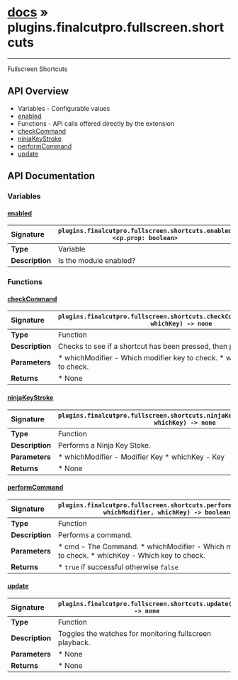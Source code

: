 # [docs](index.md) » plugins.finalcutpro.fullscreen.shortcuts
---

Fullscreen Shortcuts

## API Overview
* Variables - Configurable values
 * [enabled](#enabled)
* Functions - API calls offered directly by the extension
 * [checkCommand](#checkcommand)
 * [ninjaKeyStroke](#ninjakeystroke)
 * [performCommand](#performcommand)
 * [update](#update)

## API Documentation

### Variables

#### [enabled](#enabled)
| <span style="float: left;">**Signature**</span> | <span style="float: left;">`plugins.finalcutpro.fullscreen.shortcuts.enabled <cp.prop: boolean>` </span>                                                          |
| -----------------------------------------------------|---------------------------------------------------------------------------------------------------------|
| **Type**                                             | Variable                                                                                         |
| **Description**                                      | Is the module enabled?                                                                                         |

### Functions

#### [checkCommand](#checkcommand)
| <span style="float: left;">**Signature**</span> | <span style="float: left;">`plugins.finalcutpro.fullscreen.shortcuts.checkCommand(whichModifier, whichKey) -> none` </span>                                                          |
| -----------------------------------------------------|---------------------------------------------------------------------------------------------------------|
| **Type**                                             | Function                                                                                         |
| **Description**                                      | Checks to see if a shortcut has been pressed, then processes.                                                                                         |
| **Parameters**                                       |  * whichModifier - Which modifier key to check. * whichKey - Which key to check.                                       |
| **Returns**                                          |  * None                                                |

#### [ninjaKeyStroke](#ninjakeystroke)
| <span style="float: left;">**Signature**</span> | <span style="float: left;">`plugins.finalcutpro.fullscreen.shortcuts.ninjaKeyStroke(whichModifier, whichKey) -> none` </span>                                                          |
| -----------------------------------------------------|---------------------------------------------------------------------------------------------------------|
| **Type**                                             | Function                                                                                         |
| **Description**                                      | Performs a Ninja Key Stoke.                                                                                         |
| **Parameters**                                       |  * whichModifier - Modifier Key * whichKey - Key                                       |
| **Returns**                                          |  * None                                                |

#### [performCommand](#performcommand)
| <span style="float: left;">**Signature**</span> | <span style="float: left;">`plugins.finalcutpro.fullscreen.shortcuts.performCommand(cmd, whichModifier, whichKey) -> boolean` </span>                                                          |
| -----------------------------------------------------|---------------------------------------------------------------------------------------------------------|
| **Type**                                             | Function                                                                                         |
| **Description**                                      | Performs a command.                                                                                         |
| **Parameters**                                       |  * cmd - The Command. * whichModifier - Which modifier key to check. * whichKey - Which key to check.                                       |
| **Returns**                                          |  * `true` if successful otherwise `false`                                                |

#### [update](#update)
| <span style="float: left;">**Signature**</span> | <span style="float: left;">`plugins.finalcutpro.fullscreen.shortcuts.update() -> none` </span>                                                          |
| -----------------------------------------------------|---------------------------------------------------------------------------------------------------------|
| **Type**                                             | Function                                                                                         |
| **Description**                                      | Toggles the watches for monitoring fullscreen playback.                                                                                         |
| **Parameters**                                       |  * None                                       |
| **Returns**                                          |  * None                                                |

